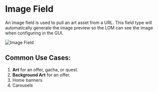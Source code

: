 # Image Field
An image field is used to pull an art asset from a URL. This field type will automatically generate the image preview so the LOM can see the image when configuring in the GUI.

![Image Field](/img/image-field.png)

## Common Use Cases:
1. **Art** for an offer, gacha, or quest.
2. **Background Art** for an offer.
3. Home banners
4. Carousels
